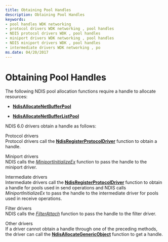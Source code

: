 ```yaml
---
title: Obtaining Pool Handles
description: Obtaining Pool Handles
keywords:
- pool handles WDK networking
- protocol drivers WDK networking , pool handles
- NDIS protocol drivers WDK , pool handles
- miniport drivers WDK networking , pool handles
- NDIS miniport drivers WDK , pool handles
- intermediate drivers WDK networking , po
ms.date: 04/20/2017
---
```


# Obtaining Pool Handles





The following NDIS pool allocation functions require a handle to allocate resources:

-   [**NdisAllocateNetBufferPool**](/windows-hardware/drivers/ddi/nblapi/nf-nblapi-ndisallocatenetbufferpool)

-   [**NdisAllocateNetBufferListPool**](/windows-hardware/drivers/ddi/nblapi/nf-nblapi-ndisallocatenetbufferlistpool)

NDIS 6.0 drivers obtain a handle as follows:

<a href="" id="protocol-drivers"></a>Protocol drivers  
Protocol drivers call the [**NdisRegisterProtocolDriver**](/windows-hardware/drivers/ddi/ndis/nf-ndis-ndisregisterprotocoldriver) function to obtain a handle.

<a href="" id="miniport-drivers"></a>Miniport drivers  
NDIS calls the [*MiniportInitializeEx*](/windows-hardware/drivers/ddi/ndis/nc-ndis-miniport_initialize) function to pass the handle to the miniport driver.

<a href="" id="intermediate-drivers"></a>Intermediate drivers  
Intermediate drivers call the [**NdisRegisterProtocolDriver**](/windows-hardware/drivers/ddi/ndis/nf-ndis-ndisregisterprotocoldriver) function to obtain a handle for pools used in send operations and NDIS calls *MiniportInitializeEx* to pass the handle to the intermediate driver for pools used in receive operations.

<a href="" id="filter-drivers"></a>Filter drivers  
NDIS calls the [*FilterAttach*](/windows-hardware/drivers/ddi/ndis/nc-ndis-filter_attach) function to pass the handle to the filter driver.

<a href="" id="other-drivers"></a>Other drivers  
If a driver cannot obtain a handle through one of the preceding methods, the driver can call the [**NdisAllocateGenericObject**](/windows-hardware/drivers/ddi/ndis/nf-ndis-ndisallocategenericobject) function to get a handle.

 

